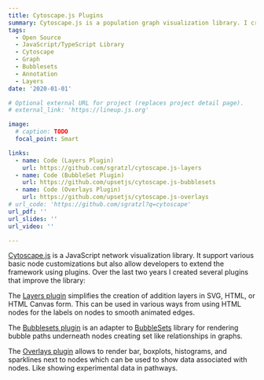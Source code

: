 ```yaml
---
title: Cytoscape.js Plugins
summary: Cytoscape.js is a population graph visualization library. I created several plugins for it
tags:
  - Open Source
  - JavaScript/TypeScript Library
  - Cytoscape
  - Graph
  - Bubblesets
  - Annotation
  - Layers
date: '2020-01-01'

# Optional external URL for project (replaces project detail page).
# external_link: 'https://lineup.js.org'

image:
  # caption: TODO
  focal_point: Smart

links:
  - name: Code (Layers Plugin)
    url: https://github.com/sgratzl/cytoscape.js-layers
  - name: Code (BubbleSet Plugin)
    url: https://github.com/upsetjs/cytoscape.js-bubblesets
  - name: Code (Overlays Plugin)
    url: https://github.com/upsetjs/cytoscape.js-overlays
# url_code: 'https://github.com/sgratzl?q=cytoscape'
url_pdf: ''
url_slides: ''
url_video: ''

---
```


[Cytoscape.js](https://js.cytoscape.org/) is a JavaScript network visualization library. It support various basic node customizations but also allow developers to extend the framework using plugins. Over the last two years I created several plugins that improve the library:

The [Layers plugin](https://github.com/sgratzl/cytoscape.js-layers) simplifies the creation of addition layers in SVG, HTML, or HTML Canvas form. This can be used in various ways from using HTML nodes for the labels on nodes to smooth animated edges.

The [Bubblesets plugin](https://github.com/upsetjs/cytoscape.js-bubblesets) is an adapter to [BubbleSets](https://github.com/upsetjs/bubblesets-js) library for rendering bubble paths underneath nodes creating set like relationships in graphs.

The [Overlays plugin](https://github.com/sgratzl/cytoscape.js-overlays) allows to render bar, boxplots, histograms, and sparklines next to nodes which can be used to show data associated with nodes. Like showing experimental data in pathways.